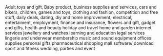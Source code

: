 Adult toys and gift,
Baby product,
business supplies and services,
cars and bikers,
children, games and toys,
clothing and fashion,
competition and free stuff,
daily deals,
dating,
diy and home improvement,
electrical,
entertaiment,
employment,
finance and insurance,
flowers and gift,
gadget and gifts,
health and beauty
holiday and travel
home and garden
internet services
jewellery and watches
learning and education
legal services
lingerie and underwear
membership
music and sound equipment
offices supplies
personal gifts
pharmaceutical
shopping mall
software/ download
sport and fitness
wedding, parties and event

